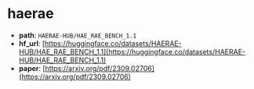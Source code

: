 
# haerae
+ **path**: `HAERAE-HUB/HAE_RAE_BENCH_1.1`  
+ **hf_url**: [https://huggingface.co/datasets/HAERAE-HUB/HAE_RAE_BENCH_1.1](https://huggingface.co/datasets/HAERAE-HUB/HAE_RAE_BENCH_1.1)  
+ **paper**: [https://arxiv.org/pdf/2309.02706](https://arxiv.org/pdf/2309.02706)  
